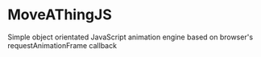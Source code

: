 # MoveAThingJS

Simple object orientated JavaScript animation engine based on browser's requestAnimationFrame callback
